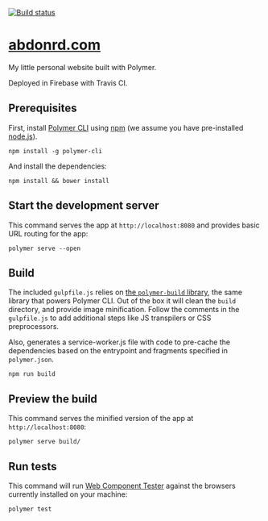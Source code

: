 [![Build status][travis-image]][travis-url]

# [abdonrd.com](https://abdonrd.com)

My little personal website built with Polymer.

Deployed in Firebase with Travis CI.

## Prerequisites

First, install [Polymer CLI](https://github.com/Polymer/polymer-cli) using
[npm](https://www.npmjs.com) (we assume you have pre-installed [node.js](https://nodejs.org)).

    npm install -g polymer-cli

And install the dependencies:

    npm install && bower install

## Start the development server

This command serves the app at `http://localhost:8080` and provides basic URL
routing for the app:

    polymer serve --open

## Build

The included `gulpfile.js` relies on [the `polymer-build` library](https://github.com/Polymer/polymer-build),
the same library that powers Polymer CLI. Out of the box it will clean the
`build` directory, and provide image minification. Follow the comments in the
`gulpfile.js` to add additional steps like JS transpilers or CSS preprocessors.

Also, generates a service-worker.js file with code to pre-cache the dependencies
based on the entrypoint and fragments specified in `polymer.json`.

    npm run build

## Preview the build

This command serves the minified version of the app at `http://localhost:8080`:

    polymer serve build/

## Run tests

This command will run [Web Component Tester](https://github.com/Polymer/web-component-tester)
against the browsers currently installed on your machine:

    polymer test

[travis-image]: https://travis-ci.org/abdonrd/abdonrd.com.svg?branch=master
[travis-url]: https://travis-ci.org/abdonrd/abdonrd.com

